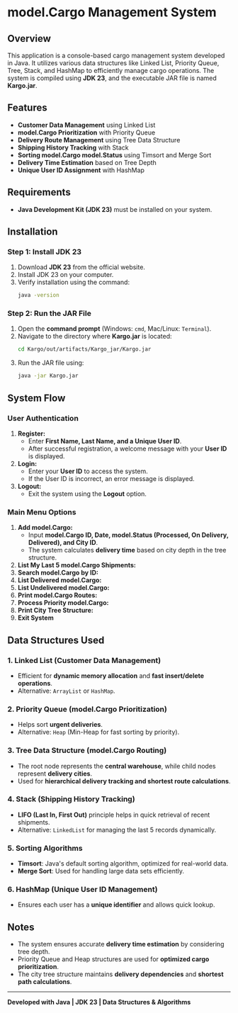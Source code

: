 # model.Cargo Management System

## Overview
This application is a console-based cargo management system developed in Java. It utilizes various data structures like Linked List, Priority Queue, Tree, Stack, and HashMap to efficiently manage cargo operations. The system is compiled using **JDK 23**, and the executable JAR file is named **Kargo.jar**.

## Features
- **Customer Data Management** using Linked List
- **model.Cargo Prioritization** with Priority Queue
- **Delivery Route Management** using Tree Data Structure
- **Shipping History Tracking** with Stack
- **Sorting model.Cargo model.Status** using Timsort and Merge Sort
- **Delivery Time Estimation** based on Tree Depth
- **Unique User ID Assignment** with HashMap

## Requirements
- **Java Development Kit (JDK 23)** must be installed on your system.

## Installation
### Step 1: Install JDK 23
1. Download **JDK 23** from the official website.
2. Install JDK 23 on your computer.
3. Verify installation using the command:
   ```sh
   java -version
   ```

### Step 2: Run the JAR File
1. Open the **command prompt** (Windows: `cmd`, Mac/Linux: `Terminal`).
2. Navigate to the directory where **Kargo.jar** is located:
   ```sh
   cd Kargo/out/artifacts/Kargo_jar/Kargo.jar
   ```
3. Run the JAR file using:
   ```sh
   java -jar Kargo.jar
   ```

## System Flow
### User Authentication
1. **Register:**
   - Enter **First Name, Last Name, and a Unique User ID**.
   - After successful registration, a welcome message with your **User ID** is displayed.
2. **Login:**
   - Enter your **User ID** to access the system.
   - If the User ID is incorrect, an error message is displayed.
3. **Logout:**
   - Exit the system using the **Logout** option.

### Main Menu Options
1. **Add model.Cargo:**
   - Input **model.Cargo ID, Date, model.Status (Processed, On Delivery, Delivered), and City ID**.
   - The system calculates **delivery time** based on city depth in the tree structure.
2. **List My Last 5 model.Cargo Shipments:**
3. **Search model.Cargo by ID:**
4. **List Delivered model.Cargo:**
5. **List Undelivered model.Cargo:**
6. **Print model.Cargo Routes:**
7. **Process Priority model.Cargo:**
8. **Print City Tree Structure:**
9. **Exit System**

## Data Structures Used
### 1. **Linked List** (Customer Data Management)
- Efficient for **dynamic memory allocation** and **fast insert/delete operations**.
- Alternative: `ArrayList` or `HashMap`.

### 2. **Priority Queue** (model.Cargo Prioritization)
- Helps sort **urgent deliveries**.
- Alternative: `Heap` (Min-Heap for fast sorting by priority).

### 3. **Tree Data Structure** (model.Cargo Routing)
- The root node represents the **central warehouse**, while child nodes represent **delivery cities**.
- Used for **hierarchical delivery tracking and shortest route calculations**.

### 4. **Stack** (Shipping History Tracking)
- **LIFO (Last In, First Out)** principle helps in quick retrieval of recent shipments.
- Alternative: `LinkedList` for managing the last 5 records dynamically.

### 5. **Sorting Algorithms**
- **Timsort**: Java's default sorting algorithm, optimized for real-world data.
- **Merge Sort**: Used for handling large data sets efficiently.

### 6. **HashMap** (Unique User ID Management)
- Ensures each user has a **unique identifier** and allows quick lookup.

## Notes
- The system ensures accurate **delivery time estimation** by considering tree depth.
- Priority Queue and Heap structures are used for **optimized cargo prioritization**.
- The city tree structure maintains **delivery dependencies** and **shortest path calculations**.

---
**Developed with Java | JDK 23 | Data Structures & Algorithms**
